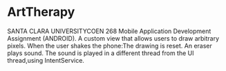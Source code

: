 # ArtTherapy
SANTA CLARA UNIVERSITYCOEN 268 Mobile Application Development Assignment (ANDROID). 
A custom view that allows users to draw arbitrary pixels.
When the user shakes the phone:The drawing is  reset.
An eraser plays sound. 
The sound is played in a different thread from the UI thread,using IntentService.
